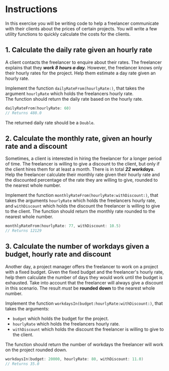 # Instructions

In this exercise you will be writing code to help a freelancer communicate with their clients about the prices of certain projects. You will write a few utility functions to quickly calculate the costs for the clients.

## 1. Calculate the daily rate given an hourly rate

A client contacts the freelancer to enquire about their rates.
The freelancer explains that they **_work 8 hours a day._**
However, the freelancer knows only their hourly rates for the project.
Help them estimate a day rate given an hourly rate.

Implement the function `dailyRateFrom(hourlyRate:)`, that takes the argument `hourlyRate` which holds the freelancers hourly rate.  
The function should return the daily rate based on the hourly rate.

```swift
dailyRateFrom(hourlyRate: 60)
// Returns 480.0
```

The returned daily rate should be a `Double`.

## 2. Calculate the monthly rate, given an hourly rate and a discount

Sometimes, a client is interested in hiring the freelancer for a longer period of time.
The freelancer is willing to give a discount to the client, but only if the client hires them for at least a month.
There is in total  **_22 workdays_**.
Help the freelancer calculate their monthly rate given their hourly rate and the discounted percentage of the rate they are willing to give, rounded to the nearest whole number.

Implement the function `monthlyRateFrom(hourlyRate:withDiscount:)`, that takes the arguments `hourlyRate` which holds the freelancers hourly rate, and `withDiscount` which holds the discount the freelancer is willing to give to the client.
The function should return the monthly rate rounded to the nearest whole number.

```swift
monthlyRateFrom(hourlyRate: 77, withDiscount: 10.5)
// Returns 12129
```

## 3. Calculate the number of workdays given a budget, hourly rate and discount

Another day, a project manager offers the freelancer to work on a project with a fixed budget.
Given the fixed budget and the freelancer's hourly rate, help them calculate the number of days they would work until the budget is exhausted.
Take into account that the freelancer will always give a discount in this scenario.
The result _must_ be **rounded down** to the nearest whole number.

Implement the function `workdaysIn(budget:hourlyRate:withDiscount:)`, that takes the arguments:
- `budget` which holds the budget for the project.
- `hourlyRate` which holds the freelancers hourly rate.
- `withDiscount` which holds the discount the freelancer is willing to give to the client.

The function should return the number of workdays the freelancer will work on the project rounded down.

```swift
workdaysIn(budget: 20000, hourlyRate: 80, withDiscount: 11.0)
// Returns 35.0
```
